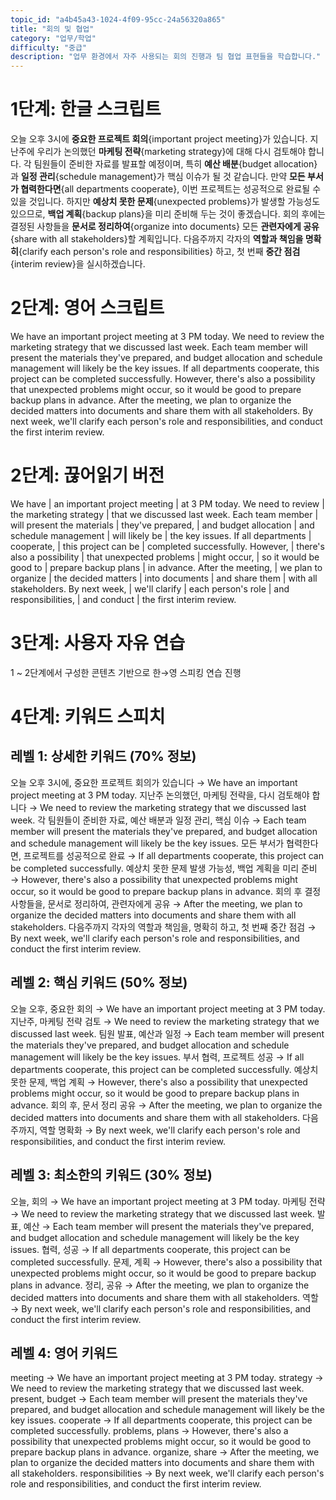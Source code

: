 ```yaml
---
topic_id: "a4b45a43-1024-4f09-95cc-24a56320a865"
title: "회의 및 협업"
category: "업무/학업"
difficulty: "중급"
description: "업무 환경에서 자주 사용되는 회의 진행과 팀 협업 표현들을 학습합니다."
---
```


# 1단계: 한글 스크립트

오늘 오후 3시에 **중요한 프로젝트 회의**{important project meeting}가 있습니다.
지난주에 우리가 논의했던 **마케팅 전략**{marketing strategy}에 대해 다시 검토해야 합니다.
각 팀원들이 준비한 자료를 발표할 예정이며, 특히 **예산 배분**{budget allocation}과 **일정 관리**{schedule management}가 핵심 이슈가 될 것 같습니다.
만약 **모든 부서가 협력한다면**{all departments cooperate}, 이번 프로젝트는 성공적으로 완료될 수 있을 것입니다.
하지만 **예상치 못한 문제**{unexpected problems}가 발생할 가능성도 있으므로, **백업 계획**{backup plans}을 미리 준비해 두는 것이 좋겠습니다.
회의 후에는 결정된 사항들을 **문서로 정리하여**{organize into documents} 모든 **관련자에게 공유**{share with all stakeholders}할 계획입니다.
다음주까지 각자의 **역할과 책임을 명확히**{clarify each person's role and responsibilities} 하고, 첫 번째 **중간 점검**{interim review}을 실시하겠습니다.

# 2단계: 영어 스크립트

We have an important project meeting at 3 PM today.
We need to review the marketing strategy that we discussed last week.
Each team member will present the materials they've prepared, and budget allocation and schedule management will likely be the key issues.
If all departments cooperate, this project can be completed successfully.
However, there's also a possibility that unexpected problems might occur, so it would be good to prepare backup plans in advance.
After the meeting, we plan to organize the decided matters into documents and share them with all stakeholders.
By next week, we'll clarify each person's role and responsibilities, and conduct the first interim review.

# 2단계: 끊어읽기 버전

We have | an important project meeting | at 3 PM today.
We need to review | the marketing strategy | that we discussed last week.
Each team member | will present the materials | they've prepared, | and budget allocation | and schedule management | will likely be | the key issues.
If all departments | cooperate, | this project can be | completed successfully.
However, | there's also a possibility | that unexpected problems | might occur, | so it would be good to | prepare backup plans | in advance.
After the meeting, | we plan to organize | the decided matters | into documents | and share them | with all stakeholders.
By next week, | we'll clarify | each person's role | and responsibilities, | and conduct | the first interim review.

# 3단계: 사용자 자유 연습

1 ~ 2단계에서 구성한 콘텐츠 기반으로 한→영 스피킹 연습 진행

# 4단계: 키워드 스피치

## 레벨 1: 상세한 키워드 (70% 정보)

오늘 오후 3시에, 중요한 프로젝트 회의가 있습니다 → We have an important project meeting at 3 PM today.
지난주 논의했던, 마케팅 전략을, 다시 검토해야 합니다 → We need to review the marketing strategy that we discussed last week.
각 팀원들이 준비한 자료, 예산 배분과 일정 관리, 핵심 이슈 → Each team member will present the materials they've prepared, and budget allocation and schedule management will likely be the key issues.
모든 부서가 협력한다면, 프로젝트를 성공적으로 완료 → If all departments cooperate, this project can be completed successfully.
예상치 못한 문제 발생 가능성, 백업 계획을 미리 준비 → However, there's also a possibility that unexpected problems might occur, so it would be good to prepare backup plans in advance.
회의 후 결정 사항들을, 문서로 정리하여, 관련자에게 공유 → After the meeting, we plan to organize the decided matters into documents and share them with all stakeholders.
다음주까지 각자의 역할과 책임을, 명확히 하고, 첫 번째 중간 점검 → By next week, we'll clarify each person's role and responsibilities, and conduct the first interim review.

## 레벨 2: 핵심 키워드 (50% 정보)

오늘 오후, 중요한 회의 → We have an important project meeting at 3 PM today.
지난주, 마케팅 전략 검토 → We need to review the marketing strategy that we discussed last week.
팀원 발표, 예산과 일정 → Each team member will present the materials they've prepared, and budget allocation and schedule management will likely be the key issues.
부서 협력, 프로젝트 성공 → If all departments cooperate, this project can be completed successfully.
예상치 못한 문제, 백업 계획 → However, there's also a possibility that unexpected problems might occur, so it would be good to prepare backup plans in advance.
회의 후, 문서 정리 공유 → After the meeting, we plan to organize the decided matters into documents and share them with all stakeholders.
다음주까지, 역할 명확화 → By next week, we'll clarify each person's role and responsibilities, and conduct the first interim review.

## 레벨 3: 최소한의 키워드 (30% 정보)

오늘, 회의 → We have an important project meeting at 3 PM today.
마케팅 전략 → We need to review the marketing strategy that we discussed last week.
발표, 예산 → Each team member will present the materials they've prepared, and budget allocation and schedule management will likely be the key issues.
협력, 성공 → If all departments cooperate, this project can be completed successfully.
문제, 계획 → However, there's also a possibility that unexpected problems might occur, so it would be good to prepare backup plans in advance.
정리, 공유 → After the meeting, we plan to organize the decided matters into documents and share them with all stakeholders.
역할 → By next week, we'll clarify each person's role and responsibilities, and conduct the first interim review.

## 레벨 4: 영어 키워드

meeting → We have an important project meeting at 3 PM today.
strategy → We need to review the marketing strategy that we discussed last week.
present, budget → Each team member will present the materials they've prepared, and budget allocation and schedule management will likely be the key issues.
cooperate → If all departments cooperate, this project can be completed successfully.
problems, plans → However, there's also a possibility that unexpected problems might occur, so it would be good to prepare backup plans in advance.
organize, share → After the meeting, we plan to organize the decided matters into documents and share them with all stakeholders.
responsibilities → By next week, we'll clarify each person's role and responsibilities, and conduct the first interim review.